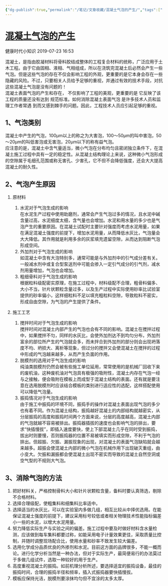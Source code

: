 ```yaml
---
{"dg-publish":true,"permalink":"/笔记/文章收藏/混凝土气泡的产生/","tags":["混凝土 气泡 土木"],"created":"","updated":""}
---
```



# [混凝土气泡的产生](https://mp.weixin.qq.com/s/DA78xVqUEDTghv2X-FNvWg)

健康时代小知识 2019-07-23 16:53

混凝土，是指由胶凝材料将骨料胶结成整体的工程复合材料的统称，广泛应用于土木工程。由于它由固相、液相、气相组成，所以在浇筑完混凝土后必然会产生一些气泡。但是这些气泡的存在不仅会影响工程的外观，更重要的是它本身会存在一些隐藏的风险。不过，只要相关人员给予足够的重视，并通过有效的技术手段，对抗这些混凝土气泡是没有问题的！  
混凝土表面气泡的产生和存在， 不仅影响了工程的美观，更重要的是 它反映了该工程的质量还没有达到 规范标准。如何消除混凝土表面气泡 是许多技术人员和监理工作者常遇 到而又感到棘手的问题。因此，工程技术人员应引起足够的重视。

## 1、气泡类别

混凝土中产生的气泡，100μm以上的称之为大害泡，100～50μm的叫中害泡，50～20μm的叫低害泡或无害泡，20μm以下的称有益气泡。  
应注意的是，混凝土中含气量适当，微小气泡在分布均匀且密闭独立条件下，在混凝土施工过程中具有一定的稳定性。从混凝土结构理论上来说，这种微小气泡形成的空隙属于毛细孔范围或称无害孔、少害孔，它不但不会降低强度，还会大大提高混凝土的耐久性。

## 2、气泡产生原因

1. 原材料  
	1. 水泥对于气泡生成的影响  
		在水泥生产过程中使用助磨剂，通常会产生气泡过多的情况，且水泥中碱含量过高，水泥细度太细，含气量也会增加。水泥和用水量的多少也是气泡产生的重要原因。在混凝土试配时主要针对强度而考虑水泥用量，如果在满足混凝土强度的前提下，增加水泥用量，从而降低水灰比，气泡量会大大降低。其作用就是利用多余的灰浆填充遗留空隙，从而达到阻断气泡形成空间。  
	2. 外加剂对于气泡生成的影响  
		如混凝土中含有大泡特别多，通常可能是与外加剂中的引气成分差有关。一般减水剂中或复合型泵送剂中可能会掺入一定引气成分的引气剂，减水剂用量增加，气泡也会增加。  
	3. 粗细骨料对于气泡生成的影响  
		根据粒料级配密实原理，在施工过程中，材料级配不合理，粗骨料偏多、大小不当，针片状颗粒含量过多，以及生产过程中实际使用砂率比试验室提供的砂率偏小，这样细粒料不足以填充粗粒料空隙，导致粒料不密实，形成自由空隙，为气泡的产生提供了条件。

2. 施工工艺  
	1. 搅拌时间对于气泡生成的影响  
		搅拌时间对混凝土内部产生的气泡也会有不同的影响。混凝土在搅拌过程中，如果搅拌不匀，同样的水灰比，会使外加剂达不到均匀分布，外加剂富余的部位所产生的气泡就会多，而未拌合到外加剂的部分则会出现坍落度不均、坍损大、离析等现象，但过分的搅拌又会使混凝土在搅拌的过程中形成的气泡越来越多，从而产生负面的作用。  
	2. 脱模剂的选用对于气泡生成的影响  
		纯油类脱模剂仍然会被有些施工单位延用，常常使用的是机械厂回收下来的废机油，这种废机油对气泡具有极强的吸附性，混凝土内存在气泡一经与之接触，便会吸附在模板上而成型于混凝土结构的表面。还有就是要注意在选用脱模剂时应该结合模板的类别进行适应性的选配，这样搭配使用可以降低气泡量。  
	3. 振捣情况对于气泡生成的影响  
		由于施工中振捣的环境不同，振捣手的操作对混凝土表面出现气泡的多少也有着不同。作为混凝土结构，振捣越好混凝土的内部结构就越密实，从分层振捣的高度和振捣时间两个方面来说，分层的高度越高，混凝土内部的气泡就越不容易被排出。振捣器插拔的速度也会影响气泡的排出，要求“快插慢拔”，即插入速度要快，使上下部混凝土几乎在同时受到振捣，拔出时则要慢，否则振捣器的位置不易被填实而形成空隙，不利于气泡的排出。但超振、欠振、漏振现象的出现，对混凝土的表面气泡缺陷就会越来越多。超振会使混凝土内部的微小气泡在机械作用下出现破灭重组，由小变大。欠振和漏振都会使混凝土出现不密实而导致的混凝土自然空洞或空气型的不规则大气泡。

## 3、消除气泡的方法  

1. 把好材料关，严格控制骨料大小和针片状颗粒含量，备料时要认真筛选，剔除不合格材料。  
2. 选择合理级配，使粗集料和细集料比率适中。  
3. 选择适当的水灰比，可以在实验室内多做几组，相互比较从中择优选用。在能保证混凝土强度的前提下，建议采用标号较低或者相关物理技术性能指标偏差小一些的水泥，以增大水泥用量。  
4. 努力降低实际生产与实验之间的偏差。施工过程中要及时做好材料含水量检测，应该做到每车集料都要过称，如能采用电子计量效果更佳，采取质量比控制，并随时调整现场配合比，使用水量和砂率不致发生较大偏差。  
5. 选用化学成分品质优良的外掺剂和水泥。目前这方面的品牌很多，不能一概而论。进行化学分析当然是一种办法，但对于实际生产，最简便易行的办法莫过于多做几组试件，选取一种较好的用于生产。  
6. 高度重视混凝土的振捣。如前机理分析所述，要选择适宜的振捣设备，最佳的振捣时间，合理的振捣半径和频率，插入式振捣器要快插慢拔。  
7. 模板应保持光洁，脱模剂要涂抹均匀但不宜涂的太多太厚。

